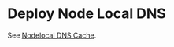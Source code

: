 # Deploy Node Local DNS



See [Nodelocal DNS Cache](https://github.com/kubernetes/kubernetes/tree/master/cluster/addons/dns/nodelocaldns).


